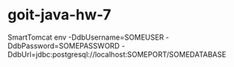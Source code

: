 # goit-java-hw-7
SmartTomcat env -DdbUsername=SOMEUSER -DdbPassword=SOMEPASSWORD -DdbUrl=jdbc:postgresql://localhost:SOMEPORT/SOMEDATABASE
